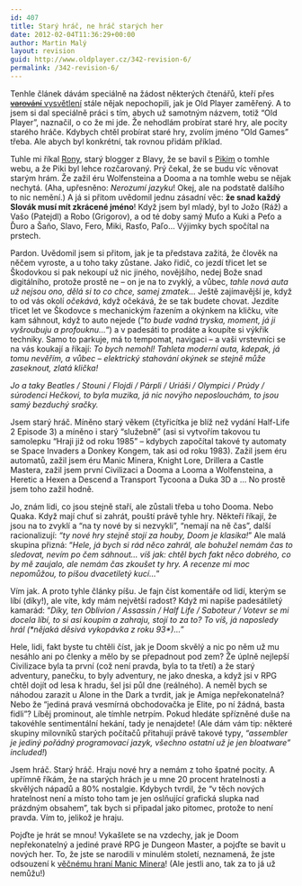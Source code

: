 ```yaml
---
id: 407
title: Starý hráč, ne hráč starých her
date: 2012-02-04T11:36:29+00:00
author: Martin Malý
layout: revision
guid: http://www.oldplayer.cz/342-revision-6/
permalink: /342-revision-6/
---
```

Tenhle článek dávám speciálně na žádost některých čtenářů, kteří přes [<del>varování</del> vysvětlení](http://www.oldplayer.cz/oldplayer/) stále nějak nepochopili, jak je Old Player zaměřený. A to jsem si dal speciálně práci s tím, abych už samotným názvem, totiž &#8220;Old Player&#8221;, naznačil, o co že mi jde. Že nehodlám probírat staré hry, ale pocity starého hráče. Kdybych chtěl probírat staré hry, zvolím jméno &#8220;Old Games&#8221; třeba. Ale abych byl konkrétní, tak rovnou přidám příklad.

Tuhle mi říkal [Rony](http://spravodaj.madaj.net/), starý blogger z Blavy, že se bavil s [Pikim](http://4m.pilnik.sk/) o tomhle webu, a že Piki byl lehce rozčarovaný. Prý čekal, že se budu víc věnovat starým hrám. Že zažil éru Wolfensteina a Dooma a na tomhle webu se nějak nechytá. (Aha, upřesněno: _Nerozumí jazyku_! Okej, ale na podstatě dalšího to nic nemění.) A já si přitom uvědomil jednu zásadní věc: **že snad každý Slovák musí mít zkrácené jméno**! Když jsem byl mladý, byl to Jožo (Ráž) a Vašo (Patejdl) a Robo (Grigorov), a od té doby samý Muťo a Kuki a Peťo a Ďuro a Šaňo, Slavo, Fero, Miki, Rasťo, Paľo&#8230; Výjimky bych spočítal na prstech.

Pardon. Uvědomil jsem si přitom, jak je ta představa zažitá, že člověk na něčem vyroste, a u toho taky zůstane. Jako řidič, co jezdí třicet let se Škodovkou si pak nekoupí už nic jiného, novějšího, nedej Bože snad digitálního, protože prostě ne &#8211; on je na to zvyklý, a vůbec, _tahle nová auta už nejsou ono, dělá si to co chce, samej zmatek&#8230;_ Ještě zajímavější je, když to od vás okolí _očekává_, když očekává, že se tak budete chovat. Jezdíte třicet let ve Škodovce s mechanickým řazením a okýnkem na kličku, víte kam sáhnout, když to auto nejede (&#8220;_to bude vadná tryska, moment, já ji vyšroubuju a profouknu&#8230;_&#8220;) a v padesáti to prodáte a koupíte si výkřik techniky. Samo to parkuje, má to tempomat, navigaci &#8211; a vaši vrstevníci se na vás koukají a říkají: _To bych nemohl! Tahleta moderní auta, kdepak, já tomu nevěřím, a vůbec &#8211; elektrický stahování okýnek se stejně může zaseknout, zlatá klička!_

_Jo a taky Beatles / Stouni / Flojdi / Párpli / Uriáši / Olympici / Prúdy / súrodenci Hečkovi, to byla muzika, já nic novýho neposlouchám, to jsou samý bezduchý sračky._

Jsem starý hráč. Míněno starý věkem (čtyřicítka je blíž než vydání Half-Life 2 Episode 3) a míněno i starý &#8220;služebně&#8221; (asi si vytvořím takovou tu samolepku &#8220;Hraji již od roku 1985&#8221; &#8211; kdybych započítal takové ty automaty se Space Invaders a Donkey Kongem, tak asi od roku 1983). Zažil jsem éru automatů, zažil jsem éru Manic Minera, Knight Lore, Drillera a Castle Mastera, zažil jsem první Civilizaci a Dooma a Looma a Wolfensteina, a Heretic a Hexen a Descend a Transport Tycoona a Duka 3D a &#8230; No prostě jsem toho zažil hodně.

Jo, znám lidi, co jsou stejně staří, ale zůstali třeba u toho Dooma. Nebo Quaka. Když mají chuť si zahrát, pouští právě tyhle hry. Někteří říkají, že jsou na to zvyklí a &#8220;na ty nové by si nezvykli&#8221;, &#8220;nemají na ně čas&#8221;, další racionalizují: _&#8220;ty nové hry stejně stojí za houby, Doom je klasika!_&#8221; Ale malá skupina přizná: &#8220;_Hele, já bych si rád něco zahrál, ale bohužel nemám čas to sledovat, nevím po čem sáhnout&#8230; víš jak: chtěl bych fakt něco dobrého, co by mě zaujalo, ale nemám čas zkoušet ty hry. A recenze mi moc nepomůžou, to píšou dvacetiletý kucí&#8230;_&#8221;

Vím jak. A proto tyhle články píšu. Je fajn číst komentáře od lidí, kterým se líbí (díky!), ale víte, kdy mám největší radost? Když mi napíše padesátiletý kamarád: &#8220;_Díky, ten Oblivion / Assassin / Half Life / Saboteur / Votevr se mi docela líbí, to si asi koupím a zahraju, stojí to za to? To víš, já naposledy hrál (\*nějaká děsivá vykopávka z roku 93\*)&#8230;_&#8221;

Hele, lidi, fakt byste tu chtěli číst, jak je Doom skvělý a nic po něm už mu nesáhlo ani po členky a mělo by se přepadnout pod zem? Že úplně nejlepší Civilizace byla ta první (což není pravda, byla to ta třetí) a že starý adventury, panečku, to byly adventury, ne jako dneska, a když jsi v RPG chtěl dojít od lesa k hradu, šel jsi půl dne (reálného). A neměl bych se náhodou zarazit u Alone in the Dark a tvrdit, jak je Amiga nepřekonatelná? Nebo že &#8220;jediná pravá vesmírná obchodovačka je Elite, po ní žádná, basta fidli&#8221;? Líběj prominout, ale tímhle netrpím. Pokud hledáte spřízněné duše na takovéhle sentimentální hekání, tady je nenajdete! (Ale dám vám tip: některé skupiny milovníků starých počítačů přitahují právě takové typy, _&#8220;assembler je jediný pořádný programovací jazyk, všechno ostatní už je jen bloatware&#8221; included!_)

Jsem hráč. Starý hráč. Hraju nové hry a nemám z toho špatné pocity. A upřímně říkám, že na starých hrách je u mne 20 procent hratelnosti a skvělých nápadů a 80% nostalgie. Kdybych tvrdil, že &#8220;v těch nových hratelnost není a místo toho tam je jen oslňující grafická slupka nad prázdným obsahem&#8221;, tak bych si připadal jako pitomec, protože to není pravda. Vím to, jelikož je hraju.

Pojďte je hrát se mnou! Vykašlete se na vzdechy, jak je Doom nepřekonatelný a jediné pravé RPG je Dungeon Master, a pojďte se bavit u nových her. To, že jste se narodili v minulém století, neznamená, že jste odsouzení k [věčnému hraní Manic Minera](http://www.darnkitty.com/manic/)! (Ale jestli ano, tak za to já už nemůžu!)

<div id="google_plus_one">
  <g:plusone></g:plusone>
</div>

<div id="fb_send_like">
</div>